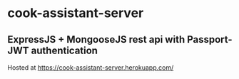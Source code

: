 # cook-assistant-server

## ExpressJS + MongooseJS rest api with Passport-JWT authentication

Hosted at https://cook-assistant-server.herokuapp.com/
